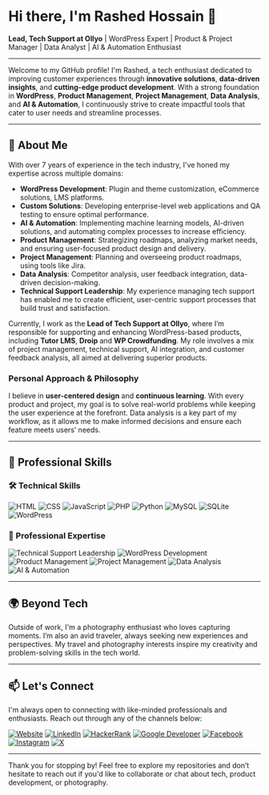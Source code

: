 # Hi there, I'm Rashed Hossain 👋

**Lead, Tech Support at Ollyo** | WordPress Expert | Product & Project Manager | Data Analyst | AI & Automation Enthusiast

---

Welcome to my GitHub profile! I'm Rashed, a tech enthusiast dedicated to improving customer experiences through **innovative solutions**, **data-driven insights**, and **cutting-edge product development**. With a strong foundation in **WordPress**, **Product Management**, **Project Management**, **Data Analysis**, and **AI & Automation**, I continuously strive to create impactful tools that cater to user needs and streamline processes.

---

## 🚀 About Me

With over 7 years of experience in the tech industry, I've honed my expertise across multiple domains:
- **WordPress Development**: Plugin and theme customization, eCommerce solutions, LMS platforms.
- **Custom Solutions**: Developing enterprise-level web applications and QA testing to ensure optimal performance.
- **AI & Automation**: Implementing machine learning models, AI-driven solutions, and automating complex processes to increase efficiency.
- **Product Management**: Strategizing roadmaps, analyzing market needs, and ensuring user-focused product design and delivery.
- **Project Management**: Planning and overseeing product roadmaps, using tools like Jira.
- **Data Analysis**: Competitor analysis, user feedback integration, data-driven decision-making.
- **Technical Support Leadership**: My experience managing tech support has enabled me to create efficient, user-centric support processes that build trust and satisfaction.

Currently, I work as the **Lead of Tech Support at Ollyo**, where I’m responsible for supporting and enhancing WordPress-based products, including **Tutor LMS**, **Droip** and **WP Crowdfunding**. My role involves a mix of project management, technical support, AI integration, and customer feedback analysis, all aimed at delivering superior products.

### Personal Approach & Philosophy
I believe in **user-centered design** and **continuous learning**. With every product and project, my goal is to solve real-world problems while keeping the user experience at the forefront. Data analysis is a key part of my workflow, as it allows me to make informed decisions and ensure each feature meets users’ needs.

---

## 💼 Professional Skills

### 🛠️ Technical Skills
![HTML](https://img.shields.io/badge/HTML5-%23E34F26.svg?style=for-the-badge&logo=html5&logoColor=white)
![CSS](https://img.shields.io/badge/CSS3-%231572B6.svg?style=for-the-badge&logo=css3&logoColor=white)
![JavaScript](https://img.shields.io/badge/JavaScript-%23F7DF1E.svg?style=for-the-badge&logo=javascript&logoColor=black)
![PHP](https://img.shields.io/badge/PHP-%23777BB4.svg?style=for-the-badge&logo=php&logoColor=white)
![Python](https://img.shields.io/badge/Python-%233776AB.svg?style=for-the-badge&logo=python&logoColor=white)
![MySQL](https://img.shields.io/badge/MySQL-%234479A1.svg?style=for-the-badge&logo=mysql&logoColor=white)
![SQLite](https://img.shields.io/badge/SQLite-%23003B57.svg?style=for-the-badge&logo=sqlite&logoColor=white)
![WordPress](https://img.shields.io/badge/WordPress-%2321759B.svg?style=for-the-badge&logo=wordpress&logoColor=white)

### 🎯 Professional Expertise
![Technical Support Leadership](https://img.shields.io/badge/Technical%20Support-%230070C0.svg?style=for-the-badge&logo=support&logoColor=white)
![WordPress Development](https://img.shields.io/badge/WordPress%20Development-%2321759B.svg?style=for-the-badge&logo=wordpress&logoColor=white)
![Product Management](https://img.shields.io/badge/Product%20Management-%2333A0FF.svg?style=for-the-badge&logo=producthunt&logoColor=white)
![Project Management](https://img.shields.io/badge/Project%20Management-%23FF9A00.svg?style=for-the-badge&logo=clickup&logoColor=white)
![Data Analysis](https://img.shields.io/badge/Data%20Analysis-%230075FF.svg?style=for-the-badge&logo=databricks&logoColor=white)
![AI & Automation](https://img.shields.io/badge/AI%20%26%20Automation-%2300A9A6.svg?style=for-the-badge&logo=ai&logoColor=white)

---

## 🌍 Beyond Tech

Outside of work, I'm a photography enthusiast who loves capturing moments. I’m also an avid traveler, always seeking new experiences and perspectives. My travel and photography interests inspire my creativity and problem-solving skills in the tech world.

---

## 📫 Let's Connect

I'm always open to connecting with like-minded professionals and enthusiasts. Reach out through any of the channels below:

[![Website](https://img.shields.io/badge/-Website-000000?style=for-the-badge&logo=About.me&logoColor=white)](https://rashed.im/) [![LinkedIn](https://img.shields.io/badge/-LinkedIn-0A66C2?style=for-the-badge&logo=LinkedIn&logoColor=white)](https://www.linkedin.com/in/wprashed/) [![HackerRank](https://img.shields.io/badge/-HackerRank-2EC866?style=for-the-badge&logo=HackerRank&logoColor=white)](https://www.hackerrank.com/profile/rashedcse18) [![Google Developer](https://img.shields.io/badge/-Google%20Developer-4285F4?style=for-the-badge&logo=Google&logoColor=white)](https://g.dev/wprashed) [![Facebook](https://img.shields.io/badge/-Facebook-1877F2?style=for-the-badge&logo=Facebook&logoColor=white)](https://www.facebook.com/wprashedh) [![Instagram](https://img.shields.io/badge/-Instagram-E4405F?style=for-the-badge&logo=Instagram&logoColor=white)](https://www.instagram.com/wprashedh) [![X](https://img.shields.io/badge/-X-000000?style=for-the-badge&logo=X&logoColor=white)](https://twitter.com/wprashedh)

---

Thank you for stopping by! Feel free to explore my repositories and don’t hesitate to reach out if you'd like to collaborate or chat about tech, product development, or photography.
